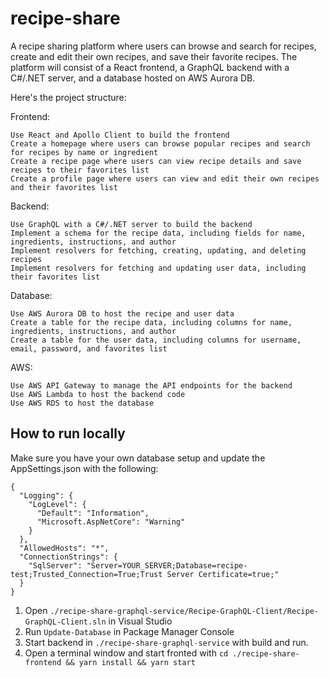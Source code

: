 # recipe-share

A recipe sharing platform where users can browse and search for recipes, create and edit their own recipes, and save their favorite recipes. The platform will consist of a React frontend, a GraphQL backend with a C#/.NET server, and a database hosted on AWS Aurora DB.

Here's the project structure:

Frontend:

    Use React and Apollo Client to build the frontend
    Create a homepage where users can browse popular recipes and search for recipes by name or ingredient
    Create a recipe page where users can view recipe details and save recipes to their favorites list
    Create a profile page where users can view and edit their own recipes and their favorites list

Backend:

    Use GraphQL with a C#/.NET server to build the backend
    Implement a schema for the recipe data, including fields for name, ingredients, instructions, and author
    Implement resolvers for fetching, creating, updating, and deleting recipes
    Implement resolvers for fetching and updating user data, including their favorites list

Database:

    Use AWS Aurora DB to host the recipe and user data
    Create a table for the recipe data, including columns for name, ingredients, instructions, and author
    Create a table for the user data, including columns for username, email, password, and favorites list

AWS:

    Use AWS API Gateway to manage the API endpoints for the backend
    Use AWS Lambda to host the backend code
    Use AWS RDS to host the database



## How to run locally
Make sure you have your own database setup and update the AppSettings.json with the following:

```
{
  "Logging": {
    "LogLevel": {
      "Default": "Information",
      "Microsoft.AspNetCore": "Warning"
    }
  },
  "AllowedHosts": "*",
  "ConnectionStrings": {
    "SqlServer": "Server=YOUR_SERVER;Database=recipe-test;Trusted_Connection=True;Trust Server Certificate=true;"
  }
}
```
1. Open ```./recipe-share-graphql-service/Recipe-GraphQL-Client/Recipe-GraphQL-Client.sln``` in Visual Studio 
2. Run ```Update-Database``` in Package Manager Console
3. Start backend in ```./recipe-share-graphql-service``` with build and run.
4. Open a terminal window and start fronted with ```cd ./recipe-share-frontend && yarn install && yarn start``` 

